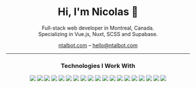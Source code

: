 <h1 align="center">Hi, I'm Nicolas 👋</h1>

<p align="center">
  Full-stack web developer in Montreal, Canada. <br />
  Specializing in Vue.js, Nuxt, SCSS and Supabase.
</p>

<p align="center">
  <a href="https://ntalbot.com">ntalbot.com</a> – <a href="mailto:hello@ntalbot.com">hello@ntalbot.com</a>
</p>

---

<h3 align="center">Technologies I Work With</h3>

<p align="center">
  <!-- Languages -->
  <img src="https://img.shields.io/badge/-JavaScript-333?style=flat&logo=javascript" />
  <img src="https://img.shields.io/badge/-TypeScript-333?style=flat&logo=typescript" />
  <img src="https://img.shields.io/badge/-HTML-333?style=flat&logo=html5" />
  <img src="https://img.shields.io/badge/-SCSS-333?style=flat&logo=sass" />

  <!-- Frameworks & Libraries -->
  <img src="https://img.shields.io/badge/-Vue-333?style=flat&logo=vue.js" />
  <img src="https://img.shields.io/badge/-Nuxt-333?style=flat&logo=nuxt" />
  <img src="https://img.shields.io/badge/-Tailwind%20CSS-333?style=flat&logo=tailwind-css" />
  <img src="https://img.shields.io/badge/-Vite-333?style=flat&logo=vite" />

  <!-- Back-End & APIs -->
  <img src="https://img.shields.io/badge/-Node.js-333?style=flat&logo=node.js" />
  <img src="https://img.shields.io/badge/-Express-333?style=flat&logo=express" />
  <img src="https://img.shields.io/badge/-REST%20API-333?style=flat&logo=json" />
  <img src="https://img.shields.io/badge/-Strapi-333?style=flat&logo=strapi" />
  <img src="https://img.shields.io/badge/-Supabase-333?style=flat&logo=supabase" />
  <img src="https://img.shields.io/badge/-PostgreSQL-333?style=flat&logo=postgresql" />

  <!-- Tools & Platforms -->
  <img src="https://img.shields.io/badge/-Git-333?style=flat&logo=git" />
  <img src="https://img.shields.io/badge/-WordPress-333?style=flat&logo=wordpress" />
  <img src="https://img.shields.io/badge/-CI%2FCD-333?style=flat&logo=githubactions&logoColor=white" />
  <img src="https://img.shields.io/badge/-Vercel-333?style=flat&logo=vercel" />
  <img src="https://img.shields.io/badge/-Cloudflare-333?style=flat&logo=cloudflare" />
</p>
